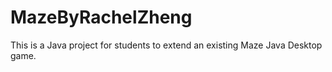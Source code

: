 # MazeByRachelZheng

 This is a Java project for students to extend an existing Maze Java Desktop game.
